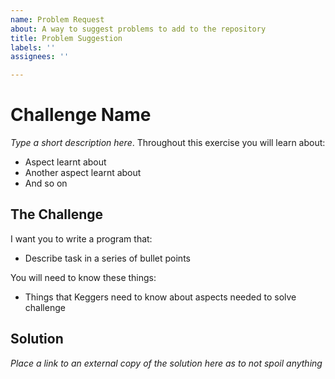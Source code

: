 ```yaml
---
name: Problem Request
about: A way to suggest problems to add to the repository
title: Problem Suggestion
labels: ''
assignees: ''

---
```


# Challenge Name
_Type a short description here_. Throughout this exercise you will learn about:

- Aspect learnt about
- Another aspect learnt about
- And so on

## The Challenge

I want you to write a program that:

- Describe task in a series of bullet points

You will need to know these things:

- Things that Keggers need to know about aspects needed to solve challenge

## Solution

_Place a link to an external copy of the solution here as to not spoil anything_
